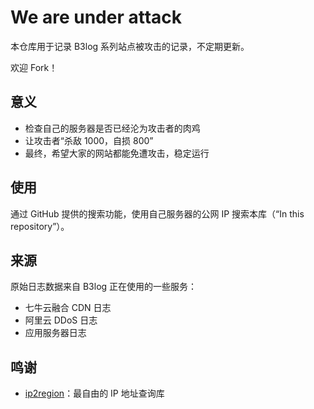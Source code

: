 # We are under attack

本仓库用于记录 B3log 系列站点被攻击的记录，不定期更新。

欢迎 Fork！

## 意义

* 检查自己的服务器是否已经沦为攻击者的肉鸡
* 让攻击者“杀敌 1000，自损 800”
* 最终，希望大家的网站都能免遭攻击，稳定运行

## 使用

通过 GitHub 提供的搜索功能，使用自己服务器的公网 IP 搜索本库（“In this repository”）。

## 来源

原始日志数据来自 B3log 正在使用的一些服务：

* 七牛云融合 CDN 日志
* 阿里云 DDoS 日志
* 应用服务器日志

## 鸣谢

* [ip2region](https://github.com/lionsoul2014/ip2region)：最自由的 IP 地址查询库